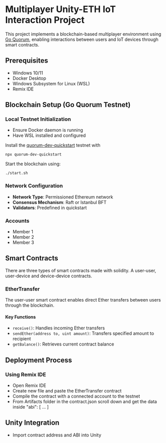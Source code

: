 # Multiplayer Unity-ETH IoT Interaction Project

This project implements a blockchain-based multiplayer environment using [Go Quorum](https://www.goquorum.com), enabling interactions between users and IoT devices through smart contracts.

## Prerequisites

- Windows 10/11
- Docker Desktop
- Windows Subsystem for Linux (WSL)
- Remix IDE

## Blockchain Setup (Go Quorum Testnet)

### Local Testnet Initialization

- Ensure Docker daemon is running
- Have WSL installed and configured

Install the [quorum-dev-quickstart](https://docs.goquorum.consensys.io/tutorials/quorum-dev-quickstart/using-the-quickstart) testnet with 

```
npx quorum-dev-quickstart
```
Start the blockchain using:
```
./start.sh
```

### Network Configuration

- **Network Type**: Permissioned Ethereum network
- **Consensus Mechanism**: Raft or Istanbul BFT
- **Validators**: Predefined in quickstart

### Accounts

- Member 1
- Member 2
- Member 3

## Smart Contracts

There are three types of smart contracts made with solidity. A user-user, user-device and device-device contracts. 

### EtherTransfer
The user-user smart contract enables direct Ether transfers between users through the blockchain.

#### Key Functions

- `receive()`: Handles incoming Ether transfers
- `sendEther(address to, uint amount)`: Transfers specified amount to recipient
- `getBalance()`: Retrieves current contract balance

## Deployment Process

### Using Remix IDE
- Open Remix IDE
- Create new file and paste the EtherTransfer contract
- Compile the contract with a connected account to the testnet
- From Artifacts folder in the contract.json scroll down and get the data inside
	"abi": [ ... ]

## Unity Integration

- Import contract address and ABI into Unity
